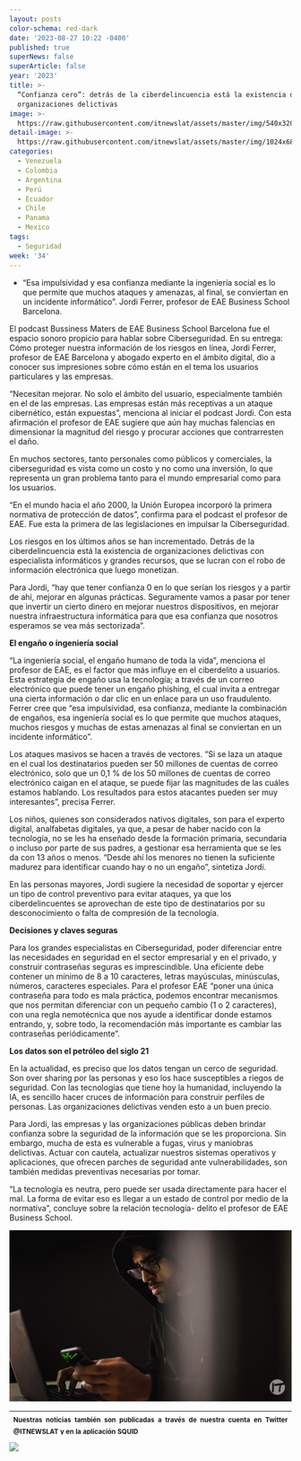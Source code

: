 ```yaml
---
layout: posts
color-schema: red-dark
date: '2023-08-27 10:22 -0400'
published: true
superNews: false
superArticle: false
year: '2023'
title: >-
  “Confianza cero”: detrás de la ciberdelincuencia está la existencia de
  organizaciones delictivas
image: >-
  https://raw.githubusercontent.com/itnewslat/assets/master/img/540x320/hacker-con-cel-p.jpg
detail-image: >-
  https://raw.githubusercontent.com/itnewslat/assets/master/img/1024x680/hacker-con-cel-g.jpg
categories:
  - Venezuela
  - Colombia
  - Argentina
  - Perú
  - Ecuador
  - Chile
  - Panama
  - Mexico
tags:
  - Seguridad
week: '34'
---
```

- “Esa impulsividad y esa confianza mediante la ingeniería social es lo que permite que muchos ataques y amenazas, al final, se conviertan en un incidente informático”. Jordi Ferrer, profesor de EAE Business School Barcelona.   

El podcast Bussiness Maters de EAE Business School Barcelona fue el espacio sonoro propicio para hablar sobre Ciberseguridad.  En su entrega: Cómo proteger nuestra información de los riesgos en línea, Jordi Ferrer, profesor de EAE Barcelona y abogado experto en el ámbito digital, dio a conocer sus impresiones sobre cómo están en el tema los usuarios particulares y las empresas.   

“Necesitan mejorar. No solo el ámbito del usuario, especialmente también en el de las empresas. Las empresas están más receptivas a un ataque cibernético, están expuestas”, menciona al iniciar el podcast Jordi. Con esta afirmación el profesor de EAE sugiere que aún hay muchas falencias en dimensionar la magnitud del riesgo y procurar acciones que contrarresten el daño.

En muchos sectores, tanto personales como públicos y comerciales, la ciberseguridad es vista como un costo y no como una inversión, lo que representa un gran problema tanto para el mundo empresarial como para los usuarios. 

 “En el mundo hacia el año 2000, la Unión Europea incorporó la primera normativa de protección de datos”, confirma para el podcast el profesor de EAE. Fue esta la primera de las legislaciones en impulsar la Ciberseguridad. 

Los riesgos en los últimos años se han incrementado. Detrás de la ciberdelincuencia está la existencia de organizaciones delictivas con especialista informáticos y grandes recursos, que se lucran con el robo de información electrónica que luego monetizan. 

Para Jordi, “hay que tener confianza 0 en lo que serían los riesgos y a partir de ahí, mejorar en algunas prácticas. Seguramente vamos a pasar por tener que invertir un cierto dinero en mejorar nuestros dispositivos, en mejorar nuestra infraestructura informática para que esa confianza que nosotros esperamos se vea más sectorizada”. 

**El engaño o ingeniería social**

“La ingeniería social, el engaño humano de toda la vida”, menciona el profesor de EAE, es el factor que más influye en el ciberdelito a usuarios. Esta estrategia de engaño usa la tecnología; a través de un correo electrónico que puede tener un engaño phishing, el cual invita a entregar una cierta información o dar clic en un enlace para un uso fraudulento. Ferrer cree que “esa impulsividad, esa confianza, mediante la combinación de engaños, esa ingeniería social es lo que permite que muchos ataques, muchos riesgos y muchas de estas amenazas al final se conviertan en un incidente informático”. 

Los ataques masivos se hacen a través de vectores. “Si se laza un ataque en el cual los destinatarios pueden ser 50 millones de cuentas de correo electrónico, solo que un 0,1 % de los 50 millones de cuentas de correo electrónico caigan en el ataque, se puede fijar las magnitudes de las cuáles estamos hablando. Los resultados para estos atacantes pueden ser muy interesantes”, precisa Ferrer.       

Los niños, quienes son considerados nativos digitales, son para el experto digital, analfabetas digitales, ya que, a pesar de haber nacido con la tecnología, no se les ha enseñado desde la formación primaria, secundaria o incluso por parte de sus padres, a gestionar esa herramienta que se les da con 13 años o menos. “Desde ahí los menores no tienen la suficiente madurez para identificar cuando hay o no un engaño”, sintetiza Jordi. 

En las personas mayores, Jordi sugiere la necesidad de soportar y ejercer un tipo de control preventivo para evitar ataques, ya que los ciberdelincuentes se aprovechan de este tipo de destinatarios por su desconocimiento o falta de compresión de la tecnología.

**Decisiones y claves seguras**

Para los grandes especialistas en Ciberseguridad, poder diferenciar entre las necesidades en seguridad en el sector empresarial y en el privado, y construir contraseñas seguras es imprescindible. Una eficiente debe contener un mínimo de 8 a 10 caracteres, letras mayúsculas, minúsculas, números, caracteres especiales. Para el profesor EAE “poner una única contraseña para todo es mala práctica, podemos encontrar mecanismos que nos permitan diferenciar con un pequeño cambio (1 o 2 caracteres), con una regla nemotécnica que nos ayude a identificar donde estamos entrando, y, sobre todo, la recomendación más importante es cambiar las contraseñas periódicamente”.      

**Los datos son el petróleo del siglo 21**

En la actualidad, es preciso que los datos tengan un cerco de seguridad. Son over sharing por las personas y eso los hace susceptibles a riegos de seguridad. Con las tecnologías que tiene hoy la humanidad, incluyendo la IA, es sencillo hacer cruces de información para construir perfiles de personas. Las organizaciones delictivas venden esto a un buen precio. 

Para Jordi, las empresas y las organizaciones públicas deben brindar confianza sobre la seguridad de la información que se les proporciona. Sin embargo, mucha de esta es vulnerable a fugas, virus y maniobras delictivas. Actuar con cautela, actualizar nuestros sistemas operativos y aplicaciones, que ofrecen parches de seguridad ante vulnerabilidades, son también medidas preventivas necesarias por tomar.

“La tecnología es neutra, pero puede ser usada directamente para hacer el mal.  La forma de evitar eso es llegar a un estado de control por medio de la normativa”, concluye sobre la relación tecnología- delito el profesor de EAE Business School. 

![](https://raw.githubusercontent.com/itnewslat/assets/master/img/540x320/hacker-con-cel-p.jpg)

<table style="height: 42px;" width="569">
<tbody>
<tr>
<td style="text-align: justify;"><sub><strong>Nuestras noticias también son publicadas a través de nuestra cuenta en Twitter <a href="https://twitter.com/itnewslat?lang=es">@ITNEWSLAT</a> y en la aplicación <a href="https://squidapp.co/en/">SQUID</a></strong></sub></td>
</tr>
</tbody>
</table>

<img src="https://tracker.metricool.com/c3po.jpg?hash=56f88a41e39ab42c063cc51676587a04"/>
